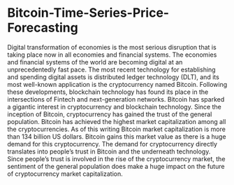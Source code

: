 # Bitcoin-Time-Series-Price-Forecasting
Digital transformation of economies is the most serious disruption that is taking place now in all economies and financial systems. The economies and financial systems of the world are becoming digital at an unprecedentedly fast pace. The most recent technology for establishing and spending digital assets is distributed ledger technology (DLT), and its most well-known application is the cryptocurrency named Bitcoin. Following these developments, blockchain technology has found its place in the intersections of Fintech and next-generation networks.
Bitcoin has sparked a gigantic interest in cryptocurrency and blockchain technology. Since the inception of Bitcoin, cryptocurrency has gained the trust of the general population. Bitcoin has achieved the highest market capitalization among all the cryptocurrencies. As of this writing Bitcoin market capitalization is more than 134 billion US dollars. Bitcoin gains this market value as there is a huge demand for this cryptocurrency. The demand for cryptocurrency directly translates into people’s trust in Bitcoin and the underneath technology. Since people’s trust is involved in the rise of the cryptocurrency market, the sentiment of the general population does make a huge impact on the future of cryptocurrency market capitalization.
